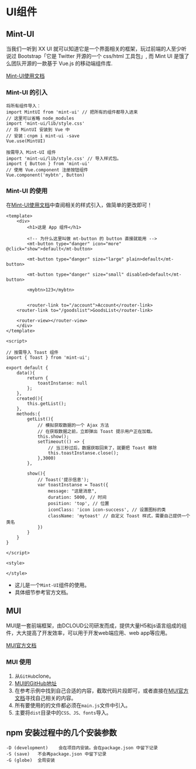 # UI组件

## Mint-UI

当我们一听到 XX UI 就可以知道它是一个界面相关的框架，玩过前端的人至少听说过 Bootstrap「它是 Twitter 开源的一个 css/html 工具包」, 而 Mint UI 是饿了么团队开源的一款基于 Vue.js 的移动端组件库.

[Mint-UI使用文档](https://cloud.tencent.com/developer/section/1489959)

### Mint-UI 的引入

```text
将所有组件导入：
import MintUI from 'mint-ui' // 把所有的组件都导入进来
// 这里可以省略 node_modules
import 'mint-ui/lib/style.css'
// 将 MintUI 安装到 Vue 中
// 安装：cnpm i mint-ui -save
Vue.use(MintUI)

按需导入 Mint-UI 组件
import 'mint-ui/lib/style.css' // 导入样式包。
import { Button } from 'mint-ui'
// 使用 Vue.component 注册按钮组件
Vue.component('mybtn', Button)
```

### Mint-UI 的使用
在[Mint-UI使用文档](https://cloud.tencent.com/developer/section/1489959)中查阅相关的样式引入，做简单的更改即可！


```vue
<template>
	<div>
		<h1>这是 App 组件</h1>

		<!-- 为什么这里叫做 mt-button 的 button 直接就能用 -->
		<mt-button type="danger" icon="more" @click="show">default</mt-button>

		<mt-button type="danger" size="large" plain>default</mt-button>

		<mt-button type="danger" size="small" disabled>default</mt-button>

		<mybtn>123</mybtn>


		<router-link to="/account">Account</router-link>
    <router-link to="/goodslist">GoodsList</router-link>

    <router-view></router-view>
	</div>
</template>

<script>

// 按需导入 Toast 组件
import { Toast } from 'mint-ui';

export default {
	data(){
		return {
			toastInstanse: null
		};
	},
	created(){
		this.getList();
	},
	methods:{
		getList(){
			// 模拟获取数据的一个 Ajax 方法
			// 在获取数据之前，立即弹出 Toast 提示用户正在加载。
			this.show();
			setTimeout(() => {
				// 当三秒过后，数据获取回来了，就要把 Toast 移除
				this.toastInstanse.close();
			},3000)
		},

		show(){
			// Toast('提示信息');
			var toastInstanse = Toast({
				message: "这是消息",
				duration: 5000, // 时间
				position: 'top', // 位置
				iconClass: 'icon icon-success', // 设置图标的类
				className: 'mytoast' // 自定义 Toast 样式，需要自己提供一个类名
			})
		}
	}
}

</script>

<style>

</style>
```
+ 这儿是一个`Mint-UI`组件的使用。
+ 具体细节参考官方文档。


## MUI

MUI是一套前端框架，由DCLOUD公司研发而成，提供大量H5和js语言组成的组件，大大提高了开发效率，可以用于开发web端应用、web app等应用。

[MUI官方文档](https://dev.dcloud.net.cn/mui/ui/)

### MUI 使用

1. 从`GitHub`clone。
2. [MUI的GitHub地址](https://github.com/dcloudio/mui)
3. 在参考示例中找到自己合适的内容，截取代码片段即可，或者直接在[MUI官方文档](https://dev.dcloud.net.cn/mui/ui/)寻找自己相关的内容。
4. 所有要使用的的文件都必须在`main.js`文件中引入。
5. 主要将`dist`目录中的`CSS、JS、fonts`导入。

## npm 安装过程中的几个安装参数
```text
-D (development)	会在项目内安装。会在package.json 中留下记录
-S (save)	不会再package.json 中留下记录
-G (globe)	全局安装
```